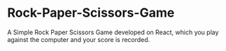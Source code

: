 # Rock-Paper-Scissors-Game
A Simple Rock Paper Scissors Game developed on React, which you play against the computer and your score is recorded.
